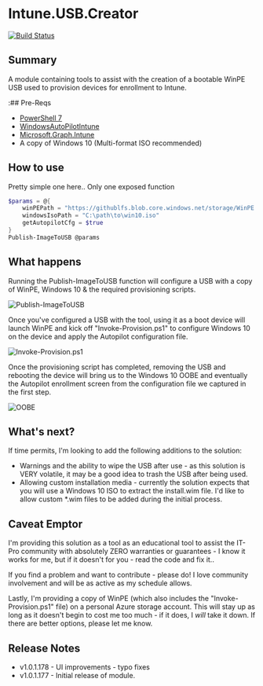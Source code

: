 # Intune.USB.Creator

[![Build Status](https://dev.azure.com/powers-hell/Intune.USB.Creator/_apis/build/status/tabs-not-spaces.Intune.USB.Creator?branchName=master)](https://dev.azure.com/powers-hell/Intune.USB.Creator/_build/latest?definitionId=31&branchName=master)

## Summary

A module containing tools to assist with the creation of a bootable WinPE USB used to provision devices for enrollment to Intune.


:## Pre-Reqs

- [PowerShell 7](https://docs.microsoft.com/en-us/powershell/scripting/install/installing-powershell-core-on-windows?view=powershell-7)
- [WindowsAutoPilotIntune](https://www.powershellgallery.com/packages/WindowsAutoPilotIntune)
- [Microsoft.Graph.Intune](https://www.powershellgallery.com/packages/Microsoft.Graph.Intune/)
- A copy of Windows 10 (Multi-format ISO recommended)

## How to use

Pretty simple one here.. Only one exposed function

``` PowerShell
$params = @{
    winPEPath = "https://githublfs.blob.core.windows.net/storage/WinPE.zip"
    windowsIsoPath = "C:\path\to\win10.iso"
    getAutopilotCfg = $true
}
Publish-ImageToUSB @params
```
## What happens

Running the Publish-ImageToUSB function will configure a USB with a copy of WinPE, Windows 10 & the required provisioning scripts.

![Publish-ImageToUSB](https://i.imgur.com/u4HOn0y.gif)

Once you've configured a USB with the tool, using it as a boot device will launch WinPE and kick off "Invoke-Provision.ps1" to configure Windows 10 on the device and apply the Autopilot configuration file.

![Invoke-Provision.ps1](https://i.imgur.com/v9Ls50M.gif)

Once the provisioning script has completed, removing the USB and rebooting the device will bring us to the Windows 10 OOBE and eventually the Autopilot enrollment screen from the configuration file we captured in the first step.

![OOBE](https://i.imgur.com/KcMT5OP.gif)

## What's next?

If time permits, I'm looking to add the following additions to the solution:

- Warnings and the ability to wipe the USB after use - as this solution is VERY volatile, it may be a good idea to trash the USB after being used.
- Allowing custom installation media - currently the solution expects that you will use a Windows 10 ISO to extract the install.wim file. I'd like to allow custom *.wim files to be added during the initial process.

## Caveat Emptor

I'm providing this solution as a tool as an educational tool to assist the IT-Pro community with absolutely ZERO warranties or guarantees - I know it works for me, but if it doesn't for you - read the code and fix it..

If you find a problem and want to contribute - please do! I love community involvement and will be as active as my schedule allows.

Lastly, I'm providing a copy of WinPE (which also includes the "Invoke-Provision.ps1" file) on a personal Azure storage account. This will stay up as long as it doesn't begin to cost me too much - if it does, I *will* take it down. If there are better options, please let me know.

## Release Notes

* v1.0.1.178 - UI improvements - typo fixes
* v1.0.1.177 - Initial release of module.